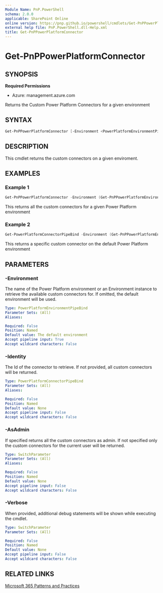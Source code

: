 ```yaml
---
Module Name: PnP.PowerShell
schema: 2.0.0
applicable: SharePoint Online
online version: https://pnp.github.io/powershell/cmdlets/Get-PnPPowerPlatformConnector.html
external help file: PnP.PowerShell.dll-Help.xml
title: Get-PnPPowerPlatformConnector
---
```

  
# Get-PnPPowerPlatformConnector

## SYNOPSIS

**Required Permissions**

* Azure: management.azure.com

Returns the Custom Power Platform Connectors for a given environment

## SYNTAX

```powershell
Get-PnPPowerPlatformConnector [-Environment <PowerPlatformEnvironmentPipeBind>] [-Identity <PowerPlatformConnectorPipeBind>] [-AsAdmin] [-Verbose]
```

## DESCRIPTION
This cmdlet returns the custom connectors on a given enviroment.

## EXAMPLES

### Example 1
```powershell
Get-PnPPowerPlatformConnector -Environment (Get-PnPPowerPlatformEnvironment)
```
This returns all the custom connectors for a given Power Platform environment

### Example 2
```powershell
Get-PowerPlatformConnectorPipeBind -Environment (Get-PnPPowerPlatformEnvironment -IsDefault) -Identity fba63225-baf9-4d76-86a1-1b42c917a182
```
This returns a specific custom connector on the default Power Platform environment

## PARAMETERS

### -Environment
The name of the Power Platform environment or an Environment instance to retrieve the available custom connectors for. If omitted, the default environment will be used.

```yaml
Type: PowerPlatformEnvironmentPipeBind
Parameter Sets: (All)
Aliases:

Required: False
Position: Named
Default value: The default environment
Accept pipeline input: True
Accept wildcard characters: False
```

### -Identity
The Id of the connector to retrieve. If not provided, all custom connectors will be returned.

```yaml
Type: PowerPlatformConnectorPipeBind
Parameter Sets: (All)
Aliases:

Required: False
Position: Named
Default value: None
Accept pipeline input: False
Accept wildcard characters: False
```

### -AsAdmin
If specified returns all the custom connectors as admin. If not specified only the custom connectors for the current user will be returned.

```yaml
Type: SwitchParameter
Parameter Sets: (All)
Aliases:

Required: False
Position: Named
Default value: None
Accept pipeline input: False
Accept wildcard characters: False
```

### -Verbose
When provided, additional debug statements will be shown while executing the cmdlet.

```yaml
Type: SwitchParameter
Parameter Sets: (All)

Required: False
Position: Named
Default value: None
Accept pipeline input: False
Accept wildcard characters: False
```

## RELATED LINKS

[Microsoft 365 Patterns and Practices](https://aka.ms/m365pnp)